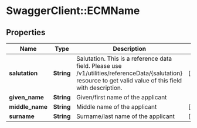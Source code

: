 # SwaggerClient::ECMName

## Properties
Name | Type | Description | Notes
------------ | ------------- | ------------- | -------------
**salutation** | **String** | Salutation. This is a reference data field. Please use /v1/utilities/referenceData/{salutation} resource to get valid value of this field with description. | [optional] 
**given_name** | **String** | Given/first name of the applicant | 
**middle_name** | **String** | Middle name of the applicant | [optional] 
**surname** | **String** | Surname/last name of the applicant | [optional] 

